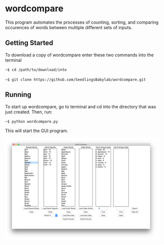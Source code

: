 wordcompare
===========

This program automates the processes of counting, sorting, and comparing 
occurences of words between multiple different sets of inputs. 



## Getting Started

To download a copy of wordcompare enter these two commands into the terminal
```shell
~$ cd /path/to/download/into

~$ git clone https://github.com/SeedlingsBabylab/wordcompare.git
```

## Running

To start up wordcompare, go to terminal and cd into the directory that was just
created. Then, run: 

```shell
~$ python wordcompare.py
```

This will start the GUI program.


![wordcompare](/data/other/wordcompare.png)
